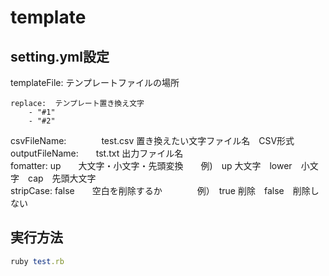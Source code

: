 template
========

## setting.yml設定
templateFile: テンプレートファイルの場所　　　　  

    replace:  テンプレート置き換え文字  
        - "#1"  
        - "#2"  

csvFileName:　　　　test.csv  置き換えたい文字ファイル名　CSV形式  
outputFileName:　　tst.txt  出力ファイル名  
fomatter:          up　　大文字・小文字・先頭変換　　例)　up 大文字　lower　小文字　cap　先頭大文字  
stripCase: false　　空白を削除するか　　　　例）　true  削除　false　削除しない

## 実行方法
```ruby
ruby test.rb
```